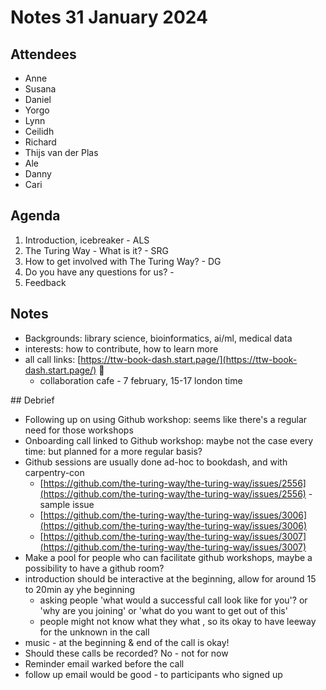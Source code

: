 # Notes 31 January 2024

## Attendees

* Anne 
* Susana 
* Daniel 
* Yorgo
* Lynn 
* Ceilidh
* Richard
* Thijs van der Plas
* Ale 
* Danny
* Cari

## Agenda

1. Introduction, icebreaker - ALS
2. The Turing Way - What is it? - SRG
3. How to get involved with The Turing Way? - DG 
4. Do you have any questions for us? - 
5. Feedback 

 ## Notes

*  Backgrounds: library science, bioinformatics, ai/ml, medical data
* interests: how to contribute, how to learn more 
* all call links: [https://ttw-book-dash.start.page/](https://ttw-book-dash.start.page/) 🙂
    * collaboration cafe - 7 february, 15-17 london time

## Debrief

* Following up on using Github workshop: seems like there's a regular need for those workshops
* Onboarding call linked to Github workshop: maybe not the case every time: but planned for a more regular basis?
* Github sessions are usually done ad-hoc to bookdash, and with carpentry-con
    * [https://github.com/the-turing-way/the-turing-way/issues/2556](https://github.com/the-turing-way/the-turing-way/issues/2556) - sample issue
    * [https://github.com/the-turing-way/the-turing-way/issues/3006](https://github.com/the-turing-way/the-turing-way/issues/3006)
    * [https://github.com/the-turing-way/the-turing-way/issues/3007](https://github.com/the-turing-way/the-turing-way/issues/3007)
* Make a pool for people who can facilitate github workshops, maybe a possibility to have a github room?
* introduction should be interactive at the beginning, allow for around 15 to 20min ay yhe beginning
    * asking people 'what would a successful call look like for you'? or 'why are you joining' or 'what do you want to get out of this'
    * people might not know what they what , so its okay to have leeway for the unknown in the call
* music - at the beginning & end of the call is okay! 
* Should these calls be recorded? No - not for now
* Reminder email warked before the call
* follow up email would be good - to participants who signed up